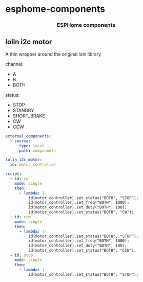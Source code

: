 # esphome-components

<h3 align="center">
ESPHome components
</h3>

## lolin i2c motor
A thin wrapper around the original loin library

channel:
  * A
  * B
  * BOTH

status:
  * STOP
  * STANDBY
  * SHORT_BRAKE
  * CW
  * CCW

```yaml
external_components:
  - source:
      type: local
      path: components

lolin_i2c_motor:
  id: motor_controller

script:
  - id: cw
    mode: single
    then:
      - lambda: |-
          id(motor_controller).set_status("BOTH", "STOP");
          id(motor_controller).set_freq("BOTH", 1000);
          id(motor_controller).set_duty("BOTH", 100);
          id(motor_controller).set_status("BOTH", "CW");
  - id: ccw
    mode: single
    then:
      - lambda: |-
          id(motor_controller).set_status("BOTH", "STOP");
          id(motor_controller).set_freq("BOTH", 1000);
          id(motor_controller).set_duty("BOTH", 100);
          id(motor_controller).set_status("BOTH", "CCW");
  - id: stop
    mode: single
    then:
      - lambda: |-
          id(motor_controller).set_status("BOTH", "STOP");

```
